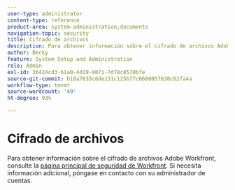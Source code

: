 ```yaml
---
user-type: administrator
content-type: reference
product-area: system-administration;documents
navigation-topic: security
title: Cifrado de archivos
description: Para obtener información sobre el cifrado de archivos Adobe Workfront, consulte la página de inicio de Seguridad de Workfront. Si necesita información adicional, póngase en contacto con su administrador de cuentas.
author: Becky
feature: System Setup and Administration
role: Admin
exl-id: 36424cd3-61a0-4d19-9071-7d78c8570bfe
source-git-commit: b18a7835c6de131c125b77c6688057638c62fa4a
workflow-type: tm+mt
source-wordcount: '49'
ht-degree: 93%

---
```


# Cifrado de archivos

Para obtener información sobre el cifrado de archivos Adobe Workfront, consulte la [página principal de seguridad de Workfront](https://www.adobe.com/legal/terms/enterprise-licensing/workfront-legacy-terms.html). Si necesita información adicional, póngase en contacto con su administrador de cuentas.
